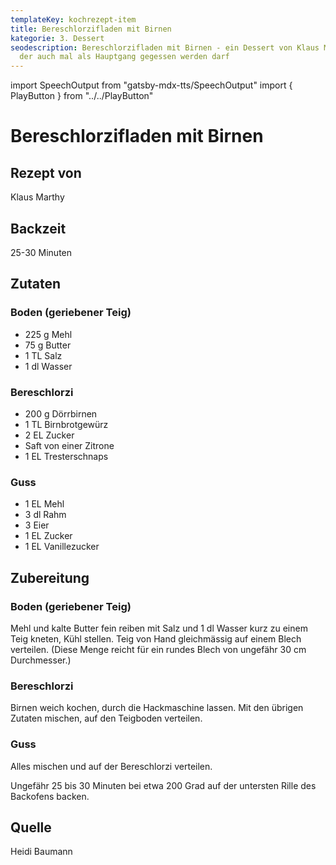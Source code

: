 ```yaml
---
templateKey: kochrezept-item
title: Bereschlorzifladen mit Birnen
kategorie: 3. Dessert
seodescription: Bereschlorzifladen mit Birnen - ein Dessert von Klaus Marthy,
  der auch mal als Hauptgang gegessen werden darf
---
```

import SpeechOutput from "gatsby-mdx-tts/SpeechOutput"
import { PlayButton } from "../../PlayButton"

<SpeechOutput id="kochrezept-klaus-marthy-bereschlorzifladen-birnen" customPlayButton={PlayButton}>

# Bereschlorzifladen mit Birnen

## Rezept von

Klaus Marthy

## Backzeit

25-30 Minuten

## Zutaten

### Boden (geriebener Teig) 

* 225 g Mehl 
* 75 g Butter 
* 1 TL Salz 
* 1 dl Wasser

### Bereschlorzi 

* 200 g Dörrbirnen 
* 1 TL Birnbrotgewürz 
* 2 EL Zucker
* Saft von einer Zitrone 
* 1 EL Tresterschnaps 

### Guss
* 1 EL Mehl 
* 3 dl Rahm
* 3 Eier 
* 1 EL Zucker 
* 1 EL Vanillezucker 

## Zubereitung

### Boden (geriebener Teig)
 
Mehl und kalte Butter fein reiben
mit Salz und 1 dl Wasser kurz zu einem Teig kneten, Kühl stellen.
Teig von Hand gleichmässig auf einem Blech verteilen. 
(Diese Menge reicht für ein rundes Blech von ungefähr 30 cm Durchmesser.) 

### Bereschlorzi

Birnen weich kochen, durch die Hackmaschine lassen.
Mit den übrigen Zutaten mischen, auf den Teigboden verteilen.

### Guss

Alles mischen und auf der Bereschlorzi verteilen.

Ungefähr 25 bis 30 Minuten bei etwa 200 Grad auf der untersten Rille des Backofens backen.

## Quelle

Heidi Baumann
</SpeechOutput>